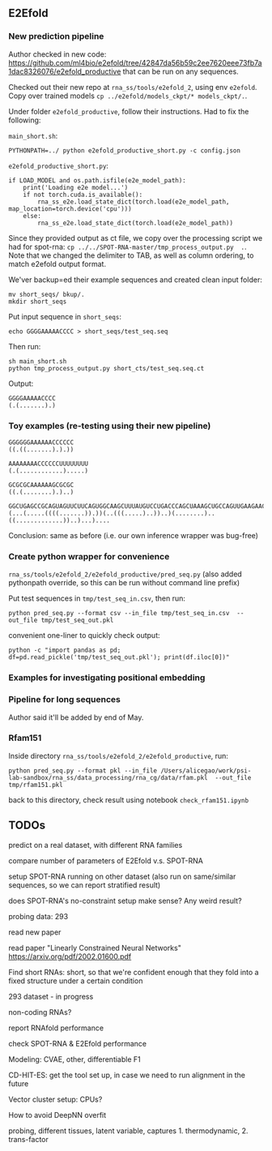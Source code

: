 

## E2Efold

### New prediction pipeline

Author checked in new code: https://github.com/ml4bio/e2efold/tree/42847da56b59c2ee7620eee73fb7a1dac8326076/e2efold_productive
that can be run on any sequences.

Checked out their new repo at `rna_ss/tools/e2efold_2`, using env `e2efold`.
Copy over trained models `cp ../e2efold/models_ckpt/* models_ckpt/.`.

Under folder `e2efold_productive`, follow their instructions.
Had to fix the following:

`main_short.sh`:

```
PYTHONPATH=../ python e2efold_productive_short.py -c config.json
```


`e2efold_productive_short.py`:

```
if LOAD_MODEL and os.path.isfile(e2e_model_path):
    print('Loading e2e model...')
    if not torch.cuda.is_available():
        rna_ss_e2e.load_state_dict(torch.load(e2e_model_path, map_location=torch.device('cpu')))
    else:
        rna_ss_e2e.load_state_dict(torch.load(e2e_model_path))
```

Since they provided output as ct file, we copy over the processing script we had for spot-rna:
`cp ../../SPOT-RNA-master/tmp_process_output.py  .`.
Note that we changed the delimiter to TAB, as well as column ordering, to match e2efold output format.


We'ver backup=ed their example sequences and created clean input folder:

```
mv short_seqs/ bkup/.
mkdir short_seqs
```


Put input sequence in `short_seqs`:

```
echo GGGGAAAAACCCC > short_seqs/test_seq.seq
```

Then run:

```
sh main_short.sh
python tmp_process_output.py short_cts/test_seq.seq.ct
```

Output:

```
GGGGAAAAACCCC
(.(.......).)
```


### Toy examples (re-testing using their new pipeline)

```
GGGGGGAAAAAACCCCCC
((.((.......).).))
```

```
AAAAAAAACCCCCCUUUUUUUU
(.(............).....)
```

```
GCGCGCAAAAAAGCGCGC
((.(........).)..)
```

```
GGCUGAGCCGCAGUAGUUCUUCAGUGGCAAGCUUUAUGUCCUGACCCAGCUAAAGCUGCCAGUUGAAGAACUGUUGCCCUCUGCC
(...(.....((((.......)).))(..(((.....)..))..)(........)..((.............))..)...)....
```

Conclusion: same as before (i.e. our own inference wrapper was bug-free)


### Create python wrapper for convenience

`rna_ss/tools/e2efold_2/e2efold_productive/pred_seq.py`
(also added pythonpath override, so this can be run without command line prefix)

Put test sequences in `tmp/test_seq_in.csv`, then run:

```
python pred_seq.py --format csv --in_file tmp/test_seq_in.csv  --out_file tmp/test_seq_out.pkl
```

convenient one-liner to quickly check output:

```
python -c "import pandas as pd; df=pd.read_pickle('tmp/test_seq_out.pkl'); print(df.iloc[0])"
```


### Examples for investigating positional embedding




### Pipeline for long sequences

Author said it'll be added by end of May.

### Rfam151

Inside directory `rna_ss/tools/e2efold_2/e2efold_productive`, run:

```
python pred_seq.py --format pkl --in_file /Users/alicegao/work/psi-lab-sandbox/rna_ss/data_processing/rna_cg/data/rfam.pkl  --out_file tmp/rfam151.pkl
```

back to this directory, check result using notebook `check_rfam151.ipynb`




## TODOs

predict on a real dataset, with different RNA families

compare number of parameters of E2Efold v.s. SPOT-RNA

setup SPOT-RNA running on other dataset (also run on same/similar sequences, so we can report stratified result)

does SPOT-RNA's no-constraint setup make sense? Any weird result?

probing data: 293

read new paper

read paper "Linearly Constrained Neural Networks"
https://arxiv.org/pdf/2002.01600.pdf


Find short RNAs: short, so that we're confident enough that they fold into a fixed structure under a certain condition

293 dataset - in progress

non-coding RNAs?

report RNAfold performance

check SPOT-RNA & E2Efold performance

Modeling: CVAE, other, differentiable F1

CD-HIT-ES: get the tool set up, in case we need to run alignment in the future


Vector cluster setup: CPUs?


How to avoid DeepNN overfit


probing, different tissues, latent variable, captures 1. thermodynamic, 2. trans-factor

